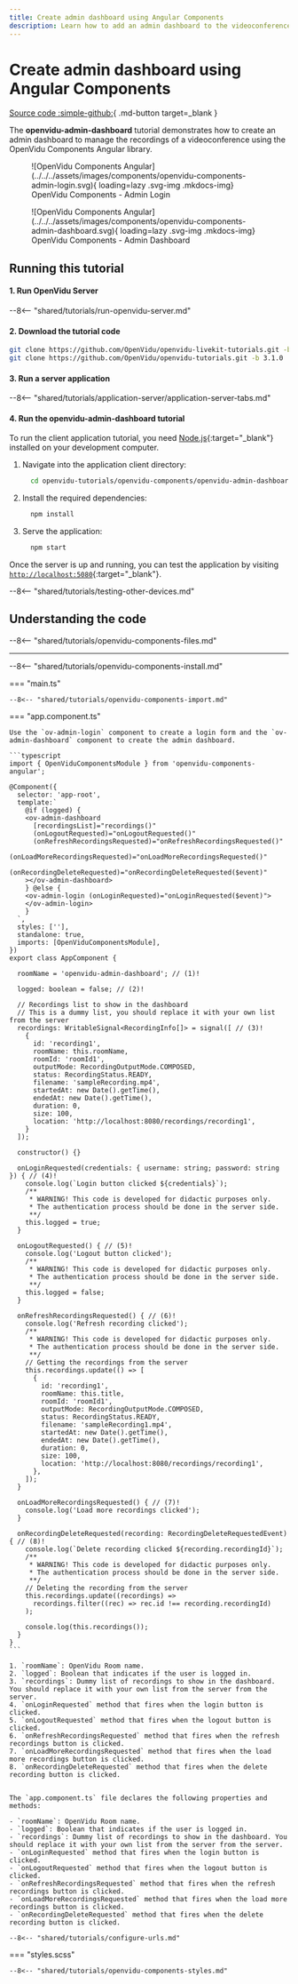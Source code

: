 ```yaml
---
title: Create admin dashboard using Angular Components
description: Learn how to add an admin dashboard to the videoconference using OpenVidu Angular Components.
---
```


# Create admin dashboard using Angular Components

[Source code :simple-github:](https://github.com/OpenVidu/openvidu-tutorials/tree/3.1.0/openvidu-components-angular/openvidu-admin-dashboard){ .md-button target=\_blank }

The **openvidu-admin-dashboard** tutorial demonstrates how to create an admin dashboard to manage the recordings of a videoconference using the OpenVidu Components Angular library.

<div class="grid cards" markdown>

<figure markdown>
  ![OpenVidu Components Angular](../../../assets/images/components/openvidu-components-admin-login.svg){ loading=lazy .svg-img  .mkdocs-img}
  <figcaption>OpenVidu Components - Admin Login</figcaption>
</figure>

<figure markdown>
  ![OpenVidu Components Angular](../../../assets/images/components/openvidu-components-admin-dashboard.svg){ loading=lazy .svg-img  .mkdocs-img}
  <figcaption>OpenVidu Components - Admin Dashboard</figcaption>
</figure>

</div>

## Running this tutorial

#### 1. Run OpenVidu Server

--8<-- "shared/tutorials/run-openvidu-server.md"

#### 2. Download the tutorial code

```bash
git clone https://github.com/OpenVidu/openvidu-livekit-tutorials.git -b 3.1.0
git clone https://github.com/OpenVidu/openvidu-tutorials.git -b 3.1.0
```

#### 3. Run a server application

--8<-- "shared/tutorials/application-server/application-server-tabs.md"

#### 4. Run the openvidu-admin-dashboard tutorial

To run the client application tutorial, you need [Node.js](https://nodejs.org/en/download){:target="\_blank"} installed on your development computer.

1.  Navigate into the application client directory:

    ```bash
      cd openvidu-tutorials/openvidu-components/openvidu-admin-dashboard
    ```

2.  Install the required dependencies:

    ```bash
      npm install
    ```

3.  Serve the application:

    ```bash
      npm start
    ```

Once the server is up and running, you can test the application by visiting [`http://localhost:5080`](http://localhost:5080){:target="\_blank"}.

--8<-- "shared/tutorials/testing-other-devices.md"

## Understanding the code

--8<-- "shared/tutorials/openvidu-components-files.md"

---

--8<-- "shared/tutorials/openvidu-components-install.md"

=== "main.ts"

    --8<-- "shared/tutorials/openvidu-components-import.md"

=== "app.component.ts"

    Use the `ov-admin-login` component to create a login form and the `ov-admin-dashboard` component to create the admin dashboard.

    ```typescript
    import { OpenViduComponentsModule } from 'openvidu-components-angular';

    @Component({
      selector: 'app-root',
      template:`
        @if (logged) {
        <ov-admin-dashboard
          [recordingsList]="recordings()"
          (onLogoutRequested)="onLogoutRequested()"
          (onRefreshRecordingsRequested)="onRefreshRecordingsRequested()"
          (onLoadMoreRecordingsRequested)="onLoadMoreRecordingsRequested()"
          (onRecordingDeleteRequested)="onRecordingDeleteRequested($event)"
        ></ov-admin-dashboard>
        } @else {
        <ov-admin-login (onLoginRequested)="onLoginRequested($event)">
        </ov-admin-login>
        }
      `,
      styles: [''],
      standalone: true,
      imports: [OpenViduComponentsModule],
    })
    export class AppComponent {

      roomName = 'openvidu-admin-dashboard'; // (1)!

      logged: boolean = false; // (2)!

      // Recordings list to show in the dashboard
      // This is a dummy list, you should replace it with your own list from the server
      recordings: WritableSignal<RecordingInfo[]> = signal([ // (3)!
        {
          id: 'recording1',
          roomName: this.roomName,
          roomId: 'roomId1',
          outputMode: RecordingOutputMode.COMPOSED,
          status: RecordingStatus.READY,
          filename: 'sampleRecording.mp4',
          startedAt: new Date().getTime(),
          endedAt: new Date().getTime(),
          duration: 0,
          size: 100,
          location: 'http://localhost:8080/recordings/recording1',
        }
      ]);

      constructor() {}

      onLoginRequested(credentials: { username: string; password: string }) { // (4)!
        console.log(`Login button clicked ${credentials}`);
        /**
         * WARNING! This code is developed for didactic purposes only.
         * The authentication process should be done in the server side.
         **/
        this.logged = true;
      }

      onLogoutRequested() { // (5)!
        console.log('Logout button clicked');
        /**
         * WARNING! This code is developed for didactic purposes only.
         * The authentication process should be done in the server side.
         **/
        this.logged = false;
      }

      onRefreshRecordingsRequested() { // (6)!
        console.log('Refresh recording clicked');
        /**
         * WARNING! This code is developed for didactic purposes only.
         * The authentication process should be done in the server side.
         **/
        // Getting the recordings from the server
        this.recordings.update(() => [
          {
            id: 'recording1',
            roomName: this.title,
            roomId: 'roomId1',
            outputMode: RecordingOutputMode.COMPOSED,
            status: RecordingStatus.READY,
            filename: 'sampleRecording1.mp4',
            startedAt: new Date().getTime(),
            endedAt: new Date().getTime(),
            duration: 0,
            size: 100,
            location: 'http://localhost:8080/recordings/recording1',
          },
        ]);
      }

      onLoadMoreRecordingsRequested() { // (7)!
        console.log('Load more recordings clicked');
      }

      onRecordingDeleteRequested(recording: RecordingDeleteRequestedEvent) { // (8)!
        console.log(`Delete recording clicked ${recording.recordingId}`);
        /**
         * WARNING! This code is developed for didactic purposes only.
         * The authentication process should be done in the server side.
         **/
        // Deleting the recording from the server
        this.recordings.update((recordings) =>
          recordings.filter((rec) => rec.id !== recording.recordingId)
        );

        console.log(this.recordings());
      }
    }
    ```

    1. `roomName`: OpenVidu Room name.
    2. `logged`: Boolean that indicates if the user is logged in.
    3. `recordings`: Dummy list of recordings to show in the dashboard. You should replace it with your own list from the server from the server.
    4. `onLoginRequested` method that fires when the login button is clicked.
    5. `onLogoutRequested` method that fires when the logout button is clicked.
    6. `onRefreshRecordingsRequested` method that fires when the refresh recordings button is clicked.
    7. `onLoadMoreRecordingsRequested` method that fires when the load more recordings button is clicked.
    8. `onRecordingDeleteRequested` method that fires when the delete recording button is clicked.


    The `app.component.ts` file declares the following properties and methods:

    - `roomName`: OpenVidu Room name.
    - `logged`: Boolean that indicates if the user is logged in.
    - `recordings`: Dummy list of recordings to show in the dashboard. You should replace it with your own list from the server from the server.
    - `onLoginRequested` method that fires when the login button is clicked.
    - `onLogoutRequested` method that fires when the logout button is clicked.
    - `onRefreshRecordingsRequested` method that fires when the refresh recordings button is clicked.
    - `onLoadMoreRecordingsRequested` method that fires when the load more recordings button is clicked.
    - `onRecordingDeleteRequested` method that fires when the delete recording button is clicked.

    --8<-- "shared/tutorials/configure-urls.md"

=== "styles.scss"

    --8<-- "shared/tutorials/openvidu-components-styles.md"
